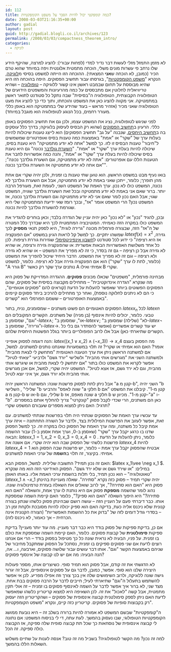 ```yaml
---
id: 112
title: כמה קומפקטי יכול להיות הסבר על משפט הקומפקטיות?
date: 2008-03-03T21:16:35+00:00
author: gadial
layout: post
guid: http://gadial.blogli.co.il/archives/123
permalink: /2008/03/03/compactness_theorem_intro/
categories:
  - לוגיקה
---
```

לא מזמן התמזל מזלי לעשות דבר נדיר למדי (לפחות עבורי): להציג למרצה, שהיקף הידע שלו נרחב פי עשרות מונים משלי, הוכחה מתמטית אלגנטית ויפה במיוחד שהוא טרם הכיר (כמובן, לא הוכחה ש**אני** המצאתי). ההוכחה הזו הייתה למשפט בסיסי מ[לוגיקה](http://he.wikipedia.org/wiki/%D7%9C%D7%95%D7%92%D7%99%D7%A7%D7%94_%D7%9E%D7%AA%D7%9E%D7%98%D7%99%D7%AA), הנקרא "[משפט הקומפקטיות](http://he.wikipedia.org/wiki/%D7%9E%D7%A9%D7%A4%D7%98_%D7%94%D7%A7%D7%95%D7%9E%D7%A4%D7%A7%D7%98%D7%99%D7%95%D7%AA)", בגרסתו עבור תחשיב הפסוקים. היפה בהוכחה הזו היא שהיא מבוססת על תחום שבמבט ראשון אינו קשור ללוגיקה &#8211; [טופולוגיה](http://he.wikipedia.org/wiki/%D7%98%D7%95%D7%A4%D7%95%D7%9C%D7%95%D7%92%D7%99%D7%94) &#8211; ושהיא טריוויאלית לחלוטין אם מתבססים על כמה מהרעיונות והמשפטים הידועים של הטופולוגיה הקבוצתית, הטופולוגיה ה"בסיסית" שבה נתקל כל סטודנט לתואר ראשון במתמטיקה. אני מקווה להציג כאן את המשפט והוכחתו, ותוך כדי כך להציג את מעט הטופולוגיה שאני מכיר (אזהיר מראש &#8211; בעוד שהידע שלי במתמטיקה הוא באופן כללי מעורר רחמים, בכל הנוגע לטופולוגיה הוא מוגבל במיוחד).

לפני שניגש לטופולוגיה, נציג את המשפט עצמו, ולכן גם את תחשיב הפסוקים באופן כללי. הרעיון ב[תחשיב הפסוקים](http://he.wikipedia.org/wiki/%D7%AA%D7%97%D7%A9%D7%99%D7%91_%D7%A4%D7%A1%D7%95%D7%A7%D7%99%D7%9D) (שהוא רק הבסיס לעיסוק בלוגיקה; בדרך כלל עוסקים בה ב[תחשיב היחסים](http://he.wikipedia.org/wiki/%D7%AA%D7%97%D7%A9%D7%99%D7%91_%D7%94%D7%99%D7%97%D7%A1%D7%99%D7%9D), שנבנה "על גב" תחשיב הפסוקים) הוא לייצג טענות שיכולות להיות בעלות ערך של "שקר" או "אמת" באמצעות כמה טענות בסיס ואופרטורים שמשמשים ל"חיבור" טענות הבסיס זו לזו. כך למשל "אתה לא יודע מתמטיקה" היא טענת בסיס, שיכולה להיות בעלת ערך "שקר" או "אמת". "[השערת גולדבך](http://he.wikipedia.org/wiki/%D7%94%D7%A9%D7%A2%D7%A8%D7%AA_%D7%92%D7%95%D7%9C%D7%93%D7%91%D7%9A) נכונה" גם היא טענת בסיס שיכולה להיות בעלת ערך "שקר" או "אמת", והנה כמה אפשרויות לחבר את הטענות הללו עם אופרטורים: "אתה לא יודע מתמטיקה, וגם השערת גולדבך נכונה"; "אם אתה לא יודע מתמטיקה אז השערת גולדבך נכונה".

בואו נעיף מבט במשפט הראשון. הוא טוען שתי טענות בו זמנית, ולכן יהיה שקרי אם אחת מהן תופרך; כלומר, ייתכן שאני באמת לא יודע מתמטיקה, אבל אם השערת גולדבך לא נכונה, המשפט כולו לא נכון. ערך האמת של המשפט השני, לעומת זאת, מעורפל הרבה יותר. ברור שאם אני באמת לא יודע מתמטיקה ובכל זאת השערת גולדבך שגויה, המשפט שגוי; אבל האם נכון לומר שאם אני לא יודע מתמטיקה וגם השערת גולדבך נכונה, אז המשפט נכון? הרי המשפט אומר "אז", ובכך רומז שאי ידיעת המתמטיקה שלי היא שגורמת להשערת גולדבך להיות נכונה.

ובכן, להגיד "נכון" או "לא נכון" כאן יהיה עניין של הגדרה בלבד; וכאן בוחרים להגדיר את המשפט כולו במקרה הזה כאמיתי. המוטיבציה המתמטית לכך היא שבדרך כלל המטרה של ה"אז" הזה, שבצורה פורמלית מכונה "גרירה לוגית", היא לספק תנאי **מספיק** לכך שמשהו יתקיים. כך למשל קל לראות הגיון במשפט "אם הפונקציה $latex f(x)=x^2$ גזירה, אז היא רציפה" כי ידוע לכל סטודנט ל[חשבון אינפיניטסימלי](http://he.wikipedia.org/wiki/%D7%97%D7%A9%D7%91%D7%95%D7%9F_%D7%90%D7%99%D7%A0%D7%A4%D7%99%D7%A0%D7%99%D7%98%D7%A1%D7%99%D7%9E%D7%9C%D7%99) שגזירות גוררת רציפות. לכן כל אחד משלושת האפשרויות הבאות אפשרית: או שהפונקציה גזירה ורציפה, או שהיא לא גזירה אבל כן רציפה &#8211; גם זה בסדר, כי זה לא מפריך את המשפט &#8211; או שהיא לא גזירה ולא רציפה &#8211; וגם זה לא מפריך את המשפט. הדבר היחיד שיכול להפריך את המשפט (כלומר, לתת לו ערך "שקר") הוא אם הפונקציה גזירה אבל לא רציפה. כלומר, למשפט "A גורר B" נותנים ערך שקר רק כאשר A אמיתי ואילו B שקרי.

מבחינה פורמלית, "משפטים" שכאלו מכונים **פסוקים**. ההגדרה המדוייקת של פסוק היא מה שנקרא "הגדרה אינדוקטיבית" &#8211; מתחילים מקבוצה בסיסית של פסוקים, שהם הפסוקים הפשוטים ביותר שאפשר להעלות על הדעת (קוראים להם "פסוקים אטומיים", כי הם לא ניתנים לחלוקה נוספת), ואחר כך מתחילים להרכיב ביחד פסוקים קיימים באמצעות האופרטורים &#8211; ששמם הפורמלי הוא "קשרים".

הפסוקים האטומיים הם פשוט משתנים &#8211; שמסומנים, נניח, בתור $latex x_n$ לכל $latex n$ טבעי. כלומר, יכולים להיות אינסוף (בן מניה) של משתנים. הקשרים המקובלים הם "וגם", שמסומן ב-$latex \wedge$; "או", שמסומן ב-$latex \vee$; "לא" (שלילה) שמסומן ב-$latex \neg$ ו"גרירה", שמסומן ב-$latex \rightarrow$. יש עוד קשרים אפשריים (ואפשר להסתדר גם בלי כל הקשרים שתיארתי כאן) אבל אלו לרוב הפופולריים ביותר בגלל הפשטות היחסית שלהם.

הנה דוגמה לפסוק אופייני: $latex ((x\_1\vee x\_2)\wedge(\neg x\_3))\rightarrow x\_4$ מה הפסוק בעצם אומר? האם הוא אמיתי או שקרי? זה תלוי במשמעויות שאנחנו נותנים למשתנים. למשל, אם למשתנה הראשון ניתן את ערך הטענה האטומית "מתחשק לי לצאת מהבית" ולמשתנה השני את "מגרשים אותי מהבית" ולשלישי "יורד גשם" ולרביעי "יצאתי לטיול" אפשר לקרוא את המשפט כולו בתור "אם יתחשק לי לצאת מהבית או שיגרשו אותי מהבית, וגם לא ירד גשם, אז אצא לטיול". המשפט יהיה שקרי, למשל, אם אכן מגרשים אותי מהבית ולא יורד גשם, אך איני יוצא לטיול.

אבל ניתן לתת לפסוק פרשנות שונה: המשתנה הראשון יהיה "a קטן מ-b", השני יהיה "b שלילי" , השלישי "b שווה לאפס" והרביעי "a חלקי b קטן מ-1". קיבלנו את המשפט "אם a קטן מ-b או ש-b שלילי, וגם b שונה מאפס, אז a חלקי b קטן מ-1". מכיוון ש-"a" ו-"b" כאן הם משתנים, הרי שכדי לקבל פסוק "קונקרטי" צריך להחליף אותם במספרים. תרגיל: האם ניתן למצוא מספרים שעבורם המשפט שקרי?

עד עכשיו ערך האמת של הפסוקים שנתתי היה תלוי בפרשנות שנתתי למשתנים. עם זאת, אפשר לעזוב את הפרשנות המילולית בצד, ולדבר על השורה התחתונה &#8211; איזה ערך אמת קיבל כל משתנה, ומה ערך האמת של הפסוק כולו במקרה זה. כך למשל הפסוק שדנו בו כרגע יקבל ערך "שקר" (שאסמן ב-0, וערך אמת אסמן ב-1) עבור ההשמה הבאה: $latex x\_1=1, x\_2=0, x\_3=0, x\_4=0$ . כלומר, ניתן להעלות על הדעת פרשנות כלשהי של הפסוק שבה הוא יהיה שקרי. אם אשנה את $latex x\_4$ להיות $latex x\_4=1$ אבטיח שהפסוק יקבל ערך אמת &#8211; כלומר, יש פרשנות שבה הפסוק הוא אמיתי. בקיצור, זה תלוי ב**השמה** של ערכי האמת למשתנים.

האם זה נכון תמיד? התשובה שלילית. למשל, הפסוק הבא: $latex x\_1\vee \neg x\_1 $. במילים: "או שירד גשם או שלא ירד גשם". הפסוק האידיוטי הזה הוא מה שנקרא "טאוטולוגיה" &#8211; הוא נכון תמיד, בלי תלות בהשמת ערכי האמת אליו. באותו האופן $latex x\_1\wedge\neg x\_1$ יהיה שקרי תמיד &#8211; פסוק כזה נקרא "סתירה". שאלה מעניינת בהינתן פסוק היא "האם הוא סתירה?", אך לרוב שואלים את השאלה בעזרת טרמינולוגיה שונה. נהוג לומר שהשמה **מספקת** פסוק אם היא נותנת לו ערך אמת, והשאלה "האם הוא סתירה?" היא היפוך השאלה "האם הוא ספיק?", כלומר האם קיימת השמה שמספקת אותו. כבר דיברתי פעם על העניין הזה &#8211; עושה רושם שבהינתן פסוק כלשהו שנתון בצורה קנונית שלא ניכנס אליה כעת, בדיקה האם הוא ספיק יכולה להיות מסובכת ולקחת זמן רב &#8211; בסדרי גודל דומים לזה של "בדוק את כל ההשמות האפשריות" (הצורה הקנונית אינה הכרחית &#8211; אך כאמור, לא ניכנס לזה).

אם כן, בדיקת ספיקות של פסוק בודד היא כבר דבר מעניין. מה עוד יותר מעניין? בדיקת ספיקות **סימולטנית** של קבוצת פסוקים. כלומר, האם קיימת השמה שמספקת את כולם בו זמנית. על פניו, הבעיה לא נראית שונה כל כך מטיפול בפסוק בודד &#8211; הרי אם אנחנו רוצים לדעת אם שני פסוקים ספיקים בו זמנית, נסתכל על הפסוק שמתקבל מחיבור של שניהם באמצעות הקשר "וגם". אותו דבר עושים עבור שלושה פסוקים, וארבעה, ו&#8230; אה, הנה הבעיה: מה אם יש לנו קבוצה של אינסוף פסוקים?

לא הדגשתי את זה קודם, אבל פסוק הוא תמיד סופי. כשיוצרים אותו, מספר פעולות היצירה שלנו הוא סופי. אפשר, כמובן, לדבר גם על פסוקים אינסופיים, אבל זה יגרור גישה שונה ללוגיקה, ולרוב השימושים שלה אין בכך צורך וזה אפילו מפריע. לכן אי אפשר להשתמש בתעלול ה"וגם" שתיארתי לעיל; חייבים לדבר על הרבה פסוקים בבת אחת. מצד שני, לא ברור איך אפשר לדבר על השמה לאינסוף פסוקים בו זמנית &#8211; זה אולי תקין מתמטית, אבל קשה "לאכול" את זה. לכן השאיפה היא למצוא קריטריון כלשהו שמאפשר לדעת האם ניתן לספק סימולטנית קבוצה אינסופית של פסוקים &#8211; ושהקריטריון הזה יעסוק רק בקבוצות סופיות של פסוקים. קריטריון כזה קיים, ונקרא "משפט הקומפקטיות".

ה"קומפקטיות" שבשם המשפט לא אמורה להיות ברורה בשלב זה &#8211; היא נובעת ממושג הקומפקטיות הטופולוגי, שבו נעסוק בהמשך. לעת עתה, די לי בניסוח המשפט: אם נתונה לי קבוצה אינסופית של נוסחאות כך שכל תת קבוצה סופית שלה ספיקה, אז הקבוצה כולה ספיקה. זה הכל.

למה זה נכון? מה הקשר לטופולוגיה? בשביל מה זה טוב? אנסה לענות על שתיים משלוש השאלות הללו בהמשך.